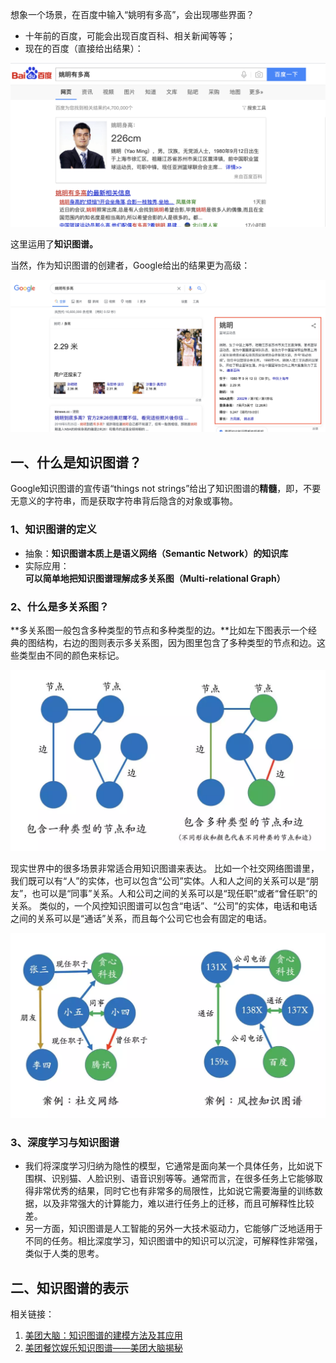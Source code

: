 想象一个场景，在百度中输入“姚明有多高”，会出现哪些界面？

- 十年前的百度，可能会出现百度百科、相关新闻等等；
- 现在的百度（直接给出结果）：

![百度姚明](/images/百度姚明.png)

这里运用了**知识图谱。**

当然，作为知识图谱的创建者，Google给出的结果更为高级：

![谷歌姚明](/images/谷歌姚明.png)

## 一、什么是知识图谱？

Google知识图谱的宣传语“things not strings”给出了知识图谱的**精髓**，即，不要无意义的字符串，而是获取字符串背后隐含的对象或事物。

### 1、知识图谱的定义

- 抽象：**知识图谱本质上是语义网络（Semantic Network）的知识库**
- 实际应用：**可以简单地把知识图谱理解成多关系图（Multi-relational Graph）**

### **2、什么是多关系图？**

**多关系图一般包含多种类型的节点和多种类型的边。**比如左下图表示一个经典的图结构，右边的图则表示多关系图，因为图里包含了多种类型的节点和边。这些类型由不同的颜色来标记。

![多关系图](/images/多关系图.png)

现实世界中的很多场景非常适合用知识图谱来表达。 比如一个社交网络图谱里，我们既可以有“人”的实体，也可以包含“公司”实体。人和人之间的关系可以是“朋友”，也可以是“同事”关系。人和公司之间的关系可以是“现任职”或者“曾任职”的关系。 类似的，一个风控知识图谱可以包含“电话”、“公司”的实体，电话和电话之间的关系可以是“通话”关系，而且每个公司它也会有固定的电话。

![案例](/images/案例.png)

### 3、深度学习与知识图谱

- 我们将深度学习归纳为隐性的模型，它通常是面向某一个具体任务，比如说下围棋、识别猫、人脸识别、语音识别等等。通常而言，在很多任务上它能够取得非常优秀的结果，同时它也有非常多的局限性，比如说它需要海量的训练数据，以及非常强大的计算能力，难以进行任务上的迁移，而且可解释性比较差。
- 另一方面，知识图谱是人工智能的另外一大技术驱动力，它能够广泛地适用于不同的任务。相比深度学习，知识图谱中的知识可以沉淀，可解释性非常强，类似于人类的思考。

## 二、知识图谱的表示





相关链接：

1. [美团大脑：知识图谱的建模方法及其应用](https://tech.meituan.com/2018/11/01/meituan-ai-nlp.html) 
2. [美团餐饮娱乐知识图谱——美团大脑揭秘](https://tech.meituan.com/2018/11/22/meituan-brain-nlp-01.html) 